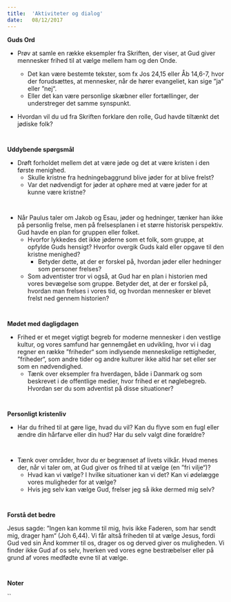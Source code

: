 ```yaml
---
title:  'Aktiviteter og dialog'
date:   08/12/2017
---
```


**Guds Ord**

* Prøv at samle en række eksempler fra Skriften, der viser, at Gud giver mennesker frihed til at vælge mellem ham og den Onde.
  * Det kan være bestemte tekster, som fx Jos 24,15 eller Åb 14,6-7, hvor der forudsættes, at mennesker, når de hører evangeliet, kan sige ”ja“ eller ”nej“.
  * Eller det kan være personlige skæbner eller fortællinger, der understreger det samme synspunkt.

* Hvordan vil du ud fra Skriften forklare den rolle, Gud havde tiltænkt det jødiske folk?

` `

**Uddybende spørgsmål**

* Drøft forholdet mellem det at være jøde og det at være kristen i den første menighed.
  * Skulle kristne fra hedningebaggrund blive jøder for at blive frelst?
  * Var det nødvendigt for jøder at ophøre med at være jøder for at kunne være kristne?

` `

* Når Paulus taler om Jakob og Esau, jøder og hedninger, tænker han ikke på personlig frelse, men på frelsesplanen i et større historisk perspektiv. Gud havde en plan for gruppen eller folket.
  * Hvorfor lykkedes det ikke jøderne som et folk, som gruppe, at opfylde Guds hensigt? Hvorfor overgik Guds kald eller opgave til den kristne menighed?
    * Betyder dette, at der er forskel på, hvordan jøder eller hedninger som personer frelses?
  * Som adventister tror vi også, at Gud har en plan i historien med vores bevægelse som gruppe. Betyder det, at der er forskel på, hvordan man frelses i vores tid, og hvordan mennesker er blevet frelst ned gennem historien?

` `

**Mødet med dagligdagen**

* Frihed er et meget vigtigt begreb for moderne mennesker i den vestlige kultur, og vores samfund har gennemgået en udvikling, hvor vi i dag regner en række ”friheder“ som indlysende menneskelige rettigheder, ”friheder“, som andre tider og andre kulturer ikke altid har set eller ser som en nødvendighed.
  * Tænk over eksempler fra hverdagen, både i Danmark og som beskrevet i de offentlige medier, hvor frihed er et nøglebegreb. Hvordan ser du som adventist på disse situationer?

` `

**Personligt kristenliv**

* Har du frihed til at gøre lige, hvad du vil? Kan du flyve som en fugl eller ændre din hårfarve eller din hud? Har du selv valgt dine forældre?

` `

* Tænk over områder, hvor du er begrænset af livets vilkår. Hvad menes der, når vi taler om, at Gud giver os frihed til at vælge (en ”fri vilje“)?
  * Hvad kan vi vælge? I hvilke situationer kan vi det? Kan vi ødelægge vores muligheder for at vælge?
  * Hvis jeg selv kan vælge Gud, frelser jeg så ikke dermed mig selv?

` `

**Forstå det bedre**

Jesus sagde: ”Ingen kan komme til mig, hvis ikke Faderen, som har sendt mig, drager ham“ (Joh 6,44). Vi får altså friheden til at vælge Jesus, fordi Gud ved sin Ånd kommer til os, drager os og derved giver os muligheden. Vi finder ikke Gud af os selv, hverken ved vores egne bestræbelser eller på grund af vores medfødte evne til at vælge.

` `

**Noter**

``
